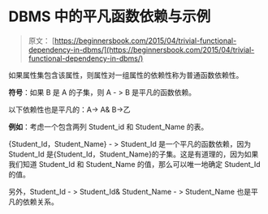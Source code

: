 # DBMS 中的平凡函数依赖与示例

> 原文： [https://beginnersbook.com/2015/04/trivial-functional-dependency-in-dbms/](https://beginnersbook.com/2015/04/trivial-functional-dependency-in-dbms/)

如果属性集包含该属性，则属性对一组属性的依赖性称为普通函数依赖性。

**符号**：如果 B 是 A 的子集，则 A - &gt; B 是平凡的函数依赖。

以下依赖性也是平凡的：A-&gt; A&amp; B-&GT;乙

**例如**：考虑一个包含两列 Student_id 和 Student_Name 的表。

{Student_Id，Student_Name} - &gt; Student_Id 是一个平凡的函数依赖，因为 Student_Id 是{Student_Id，Student_Name}的子集。这是有道理的，因为如果我们知道 Student_Id 和 Student_Name 的值，那么可以唯一地确定 Student_Id 的值。

另外，Student_Id - &gt; Student_Id&amp; Student_Name - &gt; Student_Name 也是平凡的依赖关系。